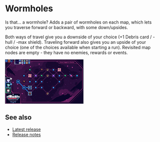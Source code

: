 # Wormholes

Is that... a wormhole? Adds a pair of wormholes on each map, which lets you traverse forward or backward, with some down/upsides.

Both ways of travel give you a downside of your choice (+1 Debris card / -hull / -max shield).
Traveling forward also gives you an upside of your choice (one of the choices available when starting a run).
Revisited map nodes are empty - they have no enemies, rewards or events.

[![Map screenshot](images/map-thumb.png)](images/map.png)

## See also
* [Latest release](https://github.com/Shockah/Cobalt-Core-Mods/releases/tag/release%2Fwormholes-1.0.0)
* [Release notes](release-notes.md)